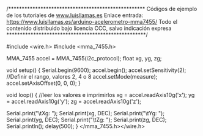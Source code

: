 /***************************************************
Códigos de ejemplo de los tutoriales de www.luisllamas.es
Enlace entrada: https://www.luisllamas.es/arduino-acelerometro-mma7455/
Todo el contenido distribuido bajo licencia CCC, salvo indicación expresa
****************************************************/

#include <wire.h>
#include <mma_7455.h>

MMA_7455 accel = MMA_7455(i2c_protocol);
float xg, yg, zg;

void setup()
{ 
  Serial.begin(9600);
  accel.begin();
  accel.setSensitivity(2);   //Definir el rango, valores 2, 4 o 8
  accel.setMode(measure);
  accel.setAxisOffset(0, 0, 0);
}

void loop()
{
  //leer los valores e imprimirlos
  xg  = accel.readAxis10g('x');
  yg  = accel.readAxis10g('y');
  zg  = accel.readAxis10g('z');

  Serial.print("\tXg: "); Serial.print(xg, DEC);
  Serial.print("\tYg: "); Serial.print(yg, DEC);
  Serial.print("\tZg: "); Serial.print(zg, DEC);
  Serial.println();
  delay(500);
}
</mma_7455.h></wire.h>
